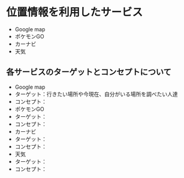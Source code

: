 # 位置情報を利用したサービス
- Google map
- ポケモンGO
- カーナビ
- 天気

## 各サービスのターゲットとコンセプトについて
- Google map
 - ターゲット：行きたい場所や今現在、自分がいる場所を調べたい人達
 - コンセプト：
- ポケモンGO
 - ターゲット：
 - コンセプト：
- カーナビ
 - ターゲット：
 - コンセプト：
- 天気
 - ターゲット：
 - コンセプト：
